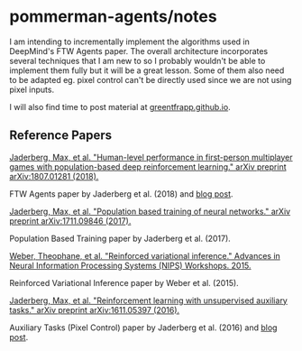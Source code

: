 # pommerman-agents/notes

I am intending to incrementally implement the algorithms used in DeepMind's FTW Agents paper. The overall architecture incorporates several techniques that I am new to so I probably wouldn't be able to implement them fully but it will be a great lesson. Some of them also need to be adapted eg. pixel control can't be directly used since we are not using pixel inputs.

I will also find time to post material at [greentfrapp.github.io](https://greentfrapp.github.io).

## Reference Papers

[Jaderberg, Max, et al. "Human-level performance in first-person multiplayer games with population-based deep reinforcement learning." arXiv preprint arXiv:1807.01281 (2018).](https://arxiv.org/abs/1807.01281)

FTW Agents paper by Jaderberg et al. (2018) and [blog post](https://deepmind.com/blog/capture-the-flag/).

[Jaderberg, Max, et al. "Population based training of neural networks." arXiv preprint arXiv:1711.09846 (2017).](https://arxiv.org/abs/1711.09846)

Population Based Training paper by Jaderberg et al. (2017).

[Weber, Theophane, et al. "Reinforced variational inference." Advances in Neural Information Processing Systems (NIPS) Workshops. 2015.](http://www0.cs.ucl.ac.uk/staff/d.silver/web/Publications_files/viral.pdf)

Reinforced Variational Inference paper by Weber et al. (2015).

[Jaderberg, Max, et al. "Reinforcement learning with unsupervised auxiliary tasks." arXiv preprint arXiv:1611.05397 (2016).](https://arxiv.org/abs/1611.05397)

Auxiliary Tasks (Pixel Control) paper by Jaderberg et al. (2016) and [blog post](https://deepmind.com/blog/reinforcement-learning-unsupervised-auxiliary-tasks/).
